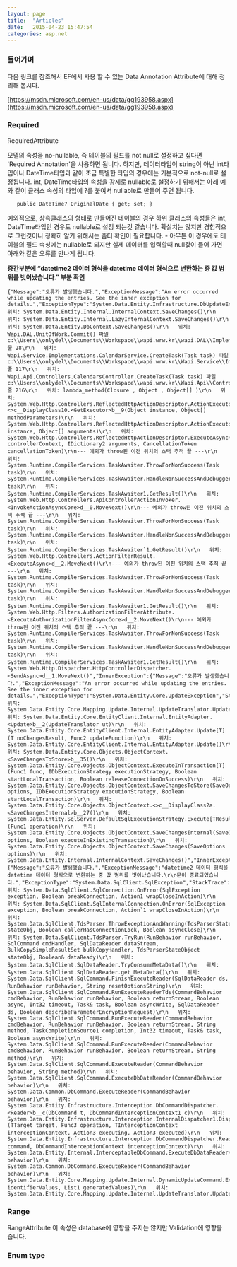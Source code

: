 ```yaml
---
layout: page
title:  "Articles"
date:   2015-04-23 15:47:54
categories: asp.net
---
```


### 들어가며

다음 링크를 참조해서 EF에서 사용 할 수 있는 Data Annotation Attribute에 대해 정리해 봅시다.

[https://msdn.microsoft.com/en-us/data/gg193958.aspx](https://msdn.microsoft.com/en-us/data/gg193958.aspx)

### Required

RequiredAttribute

모델의 속성을 no-nullable, 즉 테이블의 필드를 not null로 설정하고 싶다면 'Required Annotation'을 사용하면 됩니다. 하지만, 데이터타입이 string이 아닌 int타입이나 DateTime타입과 같이 조금 특별한 타입의 경우에는 기본적으로 not-null로 설정됩니다. int, DateTime타입의 속성을 강제로 nullable로 설정하기 위해서는 아래 예와 같이 클래스 속성의 타입에 ?를 붙여서 nullable로 만들어 주면 됩니다.

	   public DateTime? OriginalDate { get; set; }

예외적으로, 상속클래스의 형태로 만들어진 테이블의 경우 하위 클래스의 속성들은 int, DateTime타입인 경우도 nullable로 설정 되는것 같습니다. 확실치는 않지만 경험적으로 그런것이니 정확히 알기 위해서는 좀더 확인이 필요합니다. - 아무튼 이 경우에도 테이블의 필드 속성에는 nullable로 되지만 실제 데이터를 입력할때 null값이 들어 가면 아래와 같은 오류를 만나게 됩니다. 

**중간부분에 “datetime2 데이터 형식을 datetime 데이터 형식으로 변환하는 중 값 범위를 벗어났습니다.” 부분 확인**

	{"Message":"오류가 발생했습니다.","ExceptionMessage":"An error occurred while updating the entries. See the inner exception for details.","ExceptionType":"System.Data.Entity.Infrastructure.DbUpdateException","StackTrace":"   위치: System.Data.Entity.Internal.InternalContext.SaveChanges()\r\n   위치: System.Data.Entity.Internal.LazyInternalContext.SaveChanges()\r\n   위치: System.Data.Entity.DbContext.SaveChanges()\r\n   위치: Wapi.DAL.UnitOfWork.Commit() 파일 c:\\Users\\onlydel\\Documents\\Workspace\\wapi.wrw.kr\\wapi.DAL\\Implementations\\UnitOfWork.cs:줄 28\r\n   위치: Wapi.Service.Implementations.CalendarService.CreateTask(Task task) 파일 c:\\Users\\onlydel\\Documents\\Workspace\\wapi.wrw.kr\\Wapi.Service\\Implementations\\CalendarService.cs:줄 117\r\n   위치: Wapi.Api.Controllers.CalendarsController.CreateTask(Task task) 파일 c:\\Users\\onlydel\\Documents\\Workspace\\wapi.wrw.kr\\Wapi.Api\\Controllers\\CalendarsController.cs:줄 216\r\n   위치: lambda_method(Closure , Object , Object[] )\r\n   위치: System.Web.Http.Controllers.ReflectedHttpActionDescriptor.ActionExecutor.<>c__DisplayClass10.<GetExecutor>b__9(Object instance, Object[] methodParameters)\r\n   위치: System.Web.Http.Controllers.ReflectedHttpActionDescriptor.ActionExecutor.Execute(Object instance, Object[] arguments)\r\n   위치: System.Web.Http.Controllers.ReflectedHttpActionDescriptor.ExecuteAsync(HttpControllerContext controllerContext, IDictionary2 arguments, CancellationToken cancellationToken)\r\n--- 예외가 throw된 이전 위치의 스택 추적 끝 ---\r\n   위치: System.Runtime.CompilerServices.TaskAwaiter.ThrowForNonSuccess(Task task)\r\n   위치: System.Runtime.CompilerServices.TaskAwaiter.HandleNonSuccessAndDebuggerNotification(Task task)\r\n   위치: System.Runtime.CompilerServices.TaskAwaiter1.GetResult()\r\n   위치: System.Web.Http.Controllers.ApiControllerActionInvoker.<InvokeActionAsyncCore>d__0.MoveNext()\r\n--- 예외가 throw된 이전 위치의 스택 추적 끝 ---\r\n   위치: System.Runtime.CompilerServices.TaskAwaiter.ThrowForNonSuccess(Task task)\r\n   위치: System.Runtime.CompilerServices.TaskAwaiter.HandleNonSuccessAndDebuggerNotification(Task task)\r\n   위치: System.Runtime.CompilerServices.TaskAwaiter`1.GetResult()\r\n   위치: System.Web.Http.Controllers.ActionFilterResult.<ExecuteAsync>d__2.MoveNext()\r\n--- 예외가 throw된 이전 위치의 스택 추적 끝 ---\r\n   위치: System.Runtime.CompilerServices.TaskAwaiter.ThrowForNonSuccess(Task task)\r\n   위치: System.Runtime.CompilerServices.TaskAwaiter.HandleNonSuccessAndDebuggerNotification(Task task)\r\n   위치: System.Runtime.CompilerServices.TaskAwaiter1.GetResult()\r\n   위치: System.Web.Http.Filters.AuthorizationFilterAttribute.<ExecuteAuthorizationFilterAsyncCore>d__2.MoveNext()\r\n--- 예외가 throw된 이전 위치의 스택 추적 끝 ---\r\n   위치: System.Runtime.CompilerServices.TaskAwaiter.ThrowForNonSuccess(Task task)\r\n   위치: System.Runtime.CompilerServices.TaskAwaiter.HandleNonSuccessAndDebuggerNotification(Task task)\r\n   위치: System.Runtime.CompilerServices.TaskAwaiter1.GetResult()\r\n   위치: System.Web.Http.Dispatcher.HttpControllerDispatcher.<SendAsync>d__1.MoveNext()","InnerException":{"Message":"오류가 발생했습니다.","ExceptionMessage":"An error occurred while updating the entries. See the inner exception for details.","ExceptionType":"System.Data.Entity.Core.UpdateException","StackTrace":"   위치: System.Data.Entity.Core.Mapping.Update.Internal.UpdateTranslator.Update()\r\n   위치: System.Data.Entity.Core.EntityClient.Internal.EntityAdapter.<Update>b__2(UpdateTranslator ut)\r\n   위치: System.Data.Entity.Core.EntityClient.Internal.EntityAdapter.Update[T](T noChangesResult, Func2 updateFunction)\r\n   위치: System.Data.Entity.Core.EntityClient.Internal.EntityAdapter.Update()\r\n   위치: System.Data.Entity.Core.Objects.ObjectContext.<SaveChangesToStore>b__35()\r\n   위치: System.Data.Entity.Core.Objects.ObjectContext.ExecuteInTransaction[T](Func1 func, IDbExecutionStrategy executionStrategy, Boolean startLocalTransaction, Boolean releaseConnectionOnSuccess)\r\n   위치: System.Data.Entity.Core.Objects.ObjectContext.SaveChangesToStore(SaveOptions options, IDbExecutionStrategy executionStrategy, Boolean startLocalTransaction)\r\n   위치: System.Data.Entity.Core.Objects.ObjectContext.<>c__DisplayClass2a.<SaveChangesInternal>b__27()\r\n   위치: System.Data.Entity.SqlServer.DefaultSqlExecutionStrategy.Execute[TResult](Func1 operation)\r\n   위치: System.Data.Entity.Core.Objects.ObjectContext.SaveChangesInternal(SaveOptions options, Boolean executeInExistingTransaction)\r\n   위치: System.Data.Entity.Core.Objects.ObjectContext.SaveChanges(SaveOptions options)\r\n   위치: System.Data.Entity.Internal.InternalContext.SaveChanges()","InnerException":{"Message":"오류가 발생했습니다.","ExceptionMessage":"datetime2 데이터 형식을 datetime 데이터 형식으로 변환하는 중 값 범위를 벗어났습니다.\r\n문이 종료되었습니다.","ExceptionType":"System.Data.SqlClient.SqlException","StackTrace":"   위치: System.Data.SqlClient.SqlConnection.OnError(SqlException exception, Boolean breakConnection, Action1 wrapCloseInAction)\r\n   위치: System.Data.SqlClient.SqlInternalConnection.OnError(SqlException exception, Boolean breakConnection, Action`1 wrapCloseInAction)\r\n   위치: System.Data.SqlClient.TdsParser.ThrowExceptionAndWarning(TdsParserStateObject stateObj, Boolean callerHasConnectionLock, Boolean asyncClose)\r\n   위치: System.Data.SqlClient.TdsParser.TryRun(RunBehavior runBehavior, SqlCommand cmdHandler, SqlDataReader dataStream, BulkCopySimpleResultSet bulkCopyHandler, TdsParserStateObject stateObj, Boolean& dataReady)\r\n   위치: System.Data.SqlClient.SqlDataReader.TryConsumeMetaData()\r\n   위치: System.Data.SqlClient.SqlDataReader.get_MetaData()\r\n   위치: System.Data.SqlClient.SqlCommand.FinishExecuteReader(SqlDataReader ds, RunBehavior runBehavior, String resetOptionsString)\r\n   위치: System.Data.SqlClient.SqlCommand.RunExecuteReaderTds(CommandBehavior cmdBehavior, RunBehavior runBehavior, Boolean returnStream, Boolean async, Int32 timeout, Task& task, Boolean asyncWrite, SqlDataReader ds, Boolean describeParameterEncryptionRequest)\r\n   위치: System.Data.SqlClient.SqlCommand.RunExecuteReader(CommandBehavior cmdBehavior, RunBehavior runBehavior, Boolean returnStream, String method, TaskCompletionSource1 completion, Int32 timeout, Task& task, Boolean asyncWrite)\r\n   위치: System.Data.SqlClient.SqlCommand.RunExecuteReader(CommandBehavior cmdBehavior, RunBehavior runBehavior, Boolean returnStream, String method)\r\n   위치: System.Data.SqlClient.SqlCommand.ExecuteReader(CommandBehavior behavior, String method)\r\n   위치: System.Data.SqlClient.SqlCommand.ExecuteDbDataReader(CommandBehavior behavior)\r\n   위치: System.Data.Common.DbCommand.ExecuteReader(CommandBehavior behavior)\r\n   위치: System.Data.Entity.Infrastructure.Interception.DbCommandDispatcher.<Reader>b__c(DbCommand t, DbCommandInterceptionContext1 c)\r\n   위치: System.Data.Entity.Infrastructure.Interception.InternalDispatcher1.Dispatch[TTarget,TInterceptionContext,TResult](TTarget target, Func3 operation, TInterceptionContext interceptionContext, Action3 executing, Action3 executed)\r\n   위치: System.Data.Entity.Infrastructure.Interception.DbCommandDispatcher.Reader(DbCommand command, DbCommandInterceptionContext interceptionContext)\r\n   위치: System.Data.Entity.Internal.InterceptableDbCommand.ExecuteDbDataReader(CommandBehavior behavior)\r\n   위치: System.Data.Common.DbCommand.ExecuteReader(CommandBehavior behavior)\r\n   위치: System.Data.Entity.Core.Mapping.Update.Internal.DynamicUpdateCommand.Execute(Dictionary2 identifierValues, List1 generatedValues)\r\n   위치: System.Data.Entity.Core.Mapping.Update.Internal.UpdateTranslator.Update()"}}}

### Range
RangeAttribute
이 속성은 database에 영향을 주지는 않지만 Validation에 영향을 줍니다.

### Enum type